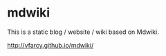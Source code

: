 mdwiki
======

This is a static blog / website / wiki based on Mdwiki.

http://vfarcy.github.io/mdwiki/



